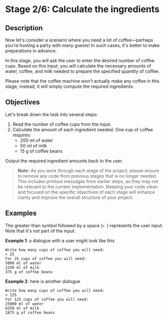 # Stage 2/6: Calculate the ingredients

## Description
Now let's consider a scenario where you need a lot of coffee—perhaps you're hosting a party with many guests! In such cases, it's better to make preparations in advance.

In this stage, you will ask the user to enter the desired number of coffee cups. Based on this input, you will calculate the necessary amounts of water, coffee, and milk needed to prepare the specified quantity of coffee.

Please note that the coffee machine won't actually make any coffee in this stage; instead, it will simply compute the required ingredients.

## Objectives
Let's break down the task into several steps:

1. Read the number of coffee cups from the input.
2. Calculate the amount of each ingredient needed. One cup of coffee requires:
   - 200 ml of water
   - 50 ml of milk
   - 15 g of coffee beans

Output the required ingredient amounts back to the user.

> **Note:** As you work through each stage of the project, please ensure to remove any code from previous stages that is no longer needed. This includes printout messages from earlier steps, as they may not be relevant to the current implementation. Keeping your code clean and focused on the specific objectives of each stage will enhance clarity and improve the overall structure of your project.

## Examples
The greater-than symbol followed by a space (`> `) represents the user input. Note that it's not part of the input.

**Example 1**: a dialogue with a user might look like this
```text
Write how many cups of coffee you will need: 
> 25
For 25 cups of coffee you will need:
5000 ml of water
1250 ml of milk
375 g of coffee beans
```
**Example 2**: here is another dialogue
```text
Write how many cups of coffee you will need: 
> 125
For 125 cups of coffee you will need:
25000 ml of water
6250 ml of milk
1875 g of coffee beans
```